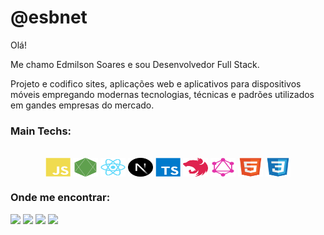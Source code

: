 # @esbnet
Olá!
<!-- <img src="https://raw.githubusercontent.com/iampavangandhi/iampavangandhi/master/gifs/Hi.gif" width="30px"></h2> -->

Me chamo Edmilson Soares e sou Desenvolvedor Full Stack.

Projeto e codifico sites, aplicações web e aplicativos para dispositivos móveis empregando modernas tecnologias, técnicas e padrões utilizados em gandes empresas do mercado.
 
### Main Techs: 
<div style="display: inline_block; align: center"><br>
 <center>
  <img align="center" alt="esbdev-Js" height="30" width="40" src="https://raw.githubusercontent.com/devicons/devicon/master/icons/javascript/javascript-plain.svg">
  <img align="center" alt="esbdev-Node" height="30" width="40" src="https://raw.githubusercontent.com/devicons/devicon/master/icons/nodejs/nodejs-plain.svg">
  <img align="center" alt="esbdev-React" height="30" width="40" src="https://raw.githubusercontent.com/devicons/devicon/master/icons/react/react-original.svg">
  <img align="center" alt="esbdev-Next" height="30" width="40" src="https://github.com/devicons/devicon/blob/master/icons/nextjs/nextjs-original.svg">
  <img align="center" alt="esbdev-Ts" height="30" width="40" src="https://raw.githubusercontent.com/devicons/devicon/master/icons/typescript/typescript-plain.svg">
  <img align="center" alt="esbdev-Node" height="30" width="40" src="https://github.com/devicons/devicon/blob/master/icons/nestjs/nestjs-original.svg">
  <img align="center" alt="esbdev-Node" height="30" width="40" src="https://raw.githubusercontent.com/devicons/devicon/master/icons/graphql/graphql-plain.svg">
  
  <img align="center" alt="esbdev-HTML" height="30" width="40" src="https://raw.githubusercontent.com/devicons/devicon/master/icons/html5/html5-original.svg">
  <img align="center" alt="esbdev-CSS" height="30" width="40" src="https://raw.githubusercontent.com/devicons/devicon/master/icons/css3/css3-original.svg">
 </center>
</div>
 
### Onde me encontrar:

<div> 
  <a href="https://www.linkedin.com/in/edmilson-soares/" target="_blank"><img src="https://img.shields.io/badge/-LinkedIn-%230077B5?style=for-the-badge&logo=linkedin&logoColor=white" target="_blank"></a> 
  <a href="https://www.youtube.com/c/EdmilsonSoares" target="_blank"><img src="https://img.shields.io/badge/YouTube-FF0000?style=for-the-badge&logo=youtube&logoColor=white" target="_blank"></a>
  <a href = "mailto:esbnet@gmail.com/"><img src="https://img.shields.io/badge/-Gmail-%23333?style=for-the-badge&logo=gmail&logoColor=white" target="_blank"></a>
  <a href = "https://wa.me/5571988630845?text=Oi%2C+podemos+conversar%3F">
    <img src="https://img.shields.io/badge/-WhatsApp-%23333?style=for-the-badge&logo=whatsapp&logoColor=white&color=green" target="_blank">
  </a>  
<!--   ![Snake animation](https://github.com/rafaballerini/rafaballerini/blob/output/github-contribution-grid-snake.svg)  -->
</div>
